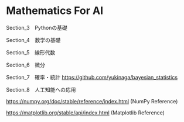 # Mathematics For AI

Section_3　Pythonの基礎

Section_4　数学の基礎

Section_5　線形代数

Section_6　微分

Section_7　確率・統計
https://github.com/yukinaga/bayesian_statistics

Section_8　人工知能への応用

https://numpy.org/doc/stable/reference/index.html
(NumPy Reference)

https://matplotlib.org/stable/api/index.html
(Matplotlib Reference)
